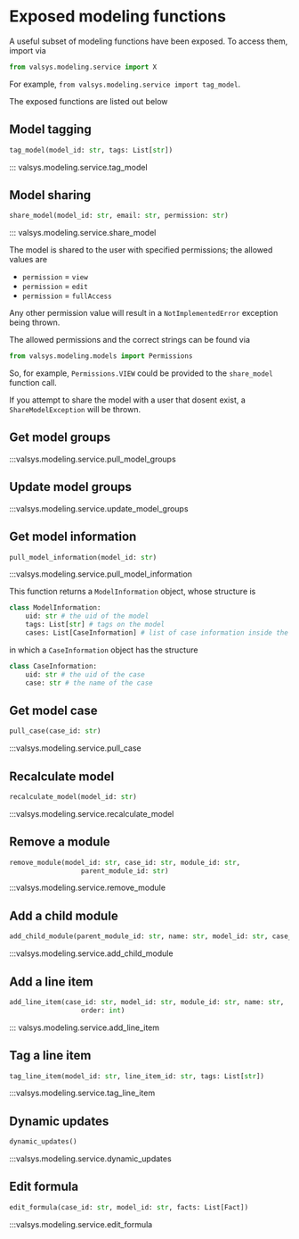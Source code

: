 # Exposed modeling functions
A useful subset of modeling functions have been exposed. To access them, import via
```python linenums="1"
from valsys.modeling.service import X
```
For example, `from valsys.modeling.service import tag_model`.

The exposed functions are listed out below

## Model tagging

```python linenums="1"
tag_model(model_id: str, tags: List[str])
```

::: valsys.modeling.service.tag_model



## Model sharing
```python linenums="1"
share_model(model_id: str, email: str, permission: str)
```
::: valsys.modeling.service.share_model

The model is shared to the user with specified permissions; the allowed values are

* `permission` = `view`
* `permission` = `edit`
* `permission` = `fullAccess`
  
Any other permission value will result in a `NotImplementedError` exception being thrown.

The allowed permissions and the correct strings can be found via
```python linenums="1"
from valsys.modeling.models import Permissions
```
So, for example, `Permissions.VIEW` could be provided to the `share_model` function call.

If you attempt to share the model with a user that dosent exist, a `ShareModelException` will be thrown.

## Get model groups
:::valsys.modeling.service.pull_model_groups

## Update model groups
:::valsys.modeling.service.update_model_groups


## Get model information
```python linenums="1"                
pull_model_information(model_id: str)                
```
:::valsys.modeling.service.pull_model_information

This function returns a `ModelInformation` object, whose structure is
```python linenums="1"
class ModelInformation:
    uid: str # the uid of the model
    tags: List[str] # tags on the model
    cases: List[CaseInformation] # list of case information inside the model
```
in which a `CaseInformation` object has the structure
```python linenums="1"
class CaseInformation:
    uid: str # the uid of the case
    case: str # the name of the case
```



## Get model case
```python linenums="1"
pull_case(case_id: str)
```
:::valsys.modeling.service.pull_case

## Recalculate model
```python linenums="1"
recalculate_model(model_id: str)
```
:::valsys.modeling.service.recalculate_model

## Remove a module
```python linenums="1"
remove_module(model_id: str, case_id: str, module_id: str,
                  parent_module_id: str)
```
:::valsys.modeling.service.remove_module


## Add a child module
```python linenums="1"
add_child_module(parent_module_id: str, name: str, model_id: str, case_id: str) 
```
:::valsys.modeling.service.add_child_module


## Add a line item
```python linenums="1"
add_line_item(case_id: str, model_id: str, module_id: str, name: str,
                  order: int)                      
```
::: valsys.modeling.service.add_line_item


## Tag a line item
```python linenums="1"
tag_line_item(model_id: str, line_item_id: str, tags: List[str])                    
```
:::valsys.modeling.service.tag_line_item
## Dynamic updates
```python linenums="1"
dynamic_updates()                      
```
:::valsys.modeling.service.dynamic_updates

## Edit formula
```python linenums="1"
edit_formula(case_id: str, model_id: str, facts: List[Fact])                      
```
:::valsys.modeling.service.edit_formula
